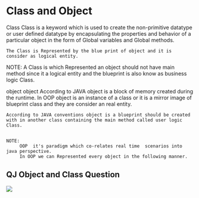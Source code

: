# Class and Object
Class
    Class is a keyword which is used to create the non-primitive datatype or user defined datatype by encapsulating the properties and behavior of a particular object
    in the form of Global variables and Global methods.

    The Class is Represented by the blue print of object and it is consider as logical entity.


  NOTE:
        A Class is which Represented an object should not have main method since it a logical entity and the blueprint is also know as business logic Class.


  object
      object According to JAVA object is a block of memory created during the runtime.
      In OOP object is an instance of a class or it is a mirror image of blueprint class and they are consider an real entity.

    According to JAVA conventions object is a blueprint should be created with in another class containing the main method called user logic Class.


    NOTE:
         OOP  it's paradigm which co-relates real time  scenarios into java perspective.
         In OOP we can Represented every object in the following manner.
## QJ Object and Class Question
<img src="https://github.com/yogeshjoga/c-learning-30-days/blob/master/QjOopQuestion1.png">

